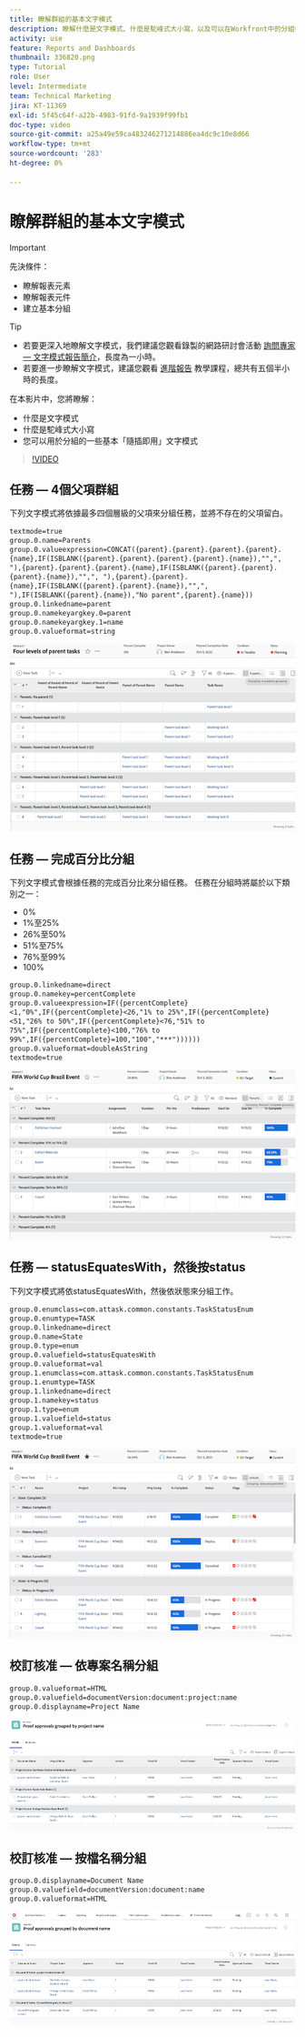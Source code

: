 ```yaml
---
title: 瞭解群組的基本文字模式
description: 瞭解什麼是文字模式、什麼是駝峰式大小寫，以及可以在Workfront中的分組中使用的一些基本「隨插即用」文字模式。
activity: use
feature: Reports and Dashboards
thumbnail: 336820.png
type: Tutorial
role: User
level: Intermediate
team: Technical Marketing
jira: KT-11369
exl-id: 5f45c64f-a22b-4983-91fd-9a1939f99fb1
doc-type: video
source-git-commit: a25a49e59ca483246271214886ea4dc9c10e8d66
workflow-type: tm+mt
source-wordcount: '283'
ht-degree: 0%

---
```


# 瞭解群組的基本文字模式

>[!IMPORTANT]
>
>先決條件：
>
>* 瞭解報表元素
>* 瞭解報表元件
>* 建立基本分組

>[!TIP]
>
>* 若要更深入地瞭解文字模式，我們建議您觀看錄製的網路研討會活動 [詢問專家 — 文字模式報告簡介](https://experienceleague.adobe.com/docs/workfront-events/events/reporting-and-dashboards/introduction-to-text-mode-reporting.html?lang=en)，長度為一小時。
>* 若要進一步瞭解文字模式，建議您觀看 [進階報告](https://experienceleague.adobe.com/docs/workfront-learn/tutorials-workfront/reporting/advanced-reporting/welcome-to-advanced-reporting.html?lang=en) 教學課程，總共有五個半小時的長度。

在本影片中，您將瞭解：

* 什麼是文字模式
* 什麼是駝峰式大小寫
* 您可以用於分組的一些基本「隨插即用」文字模式

>[!VIDEO](https://video.tv.adobe.com/v/3410641/?quality=12&learn=on)

## 任務 — 4個父項群組

下列文字模式將依據最多四個層級的父項來分組任務，並將不存在的父項留白。

```
textmode=true
group.0.name=Parents
group.0.valueexpression=CONCAT({parent}.{parent}.{parent}.{parent}.{name},IF(ISBLANK({parent}.{parent}.{parent}.{parent}.{name}),"",", "),{parent}.{parent}.{parent}.{name},IF(ISBLANK({parent}.{parent}.{parent}.{name}),"",", "),{parent}.{parent}.{name},IF(ISBLANK({parent}.{parent}.{name}),"",", "),IF(ISBLANK({parent}.{name}),"No parent",{parent}.{name}))
group.0.linkedname=parent
group.0.namekeyargkey.0=parent
group.0.namekeyargkey.1=name
group.0.valueformat=string
```

![顯示按4個父項分組的專案任務的熒幕影像](assets/4-parents-grouping.png)


## 任務 — 完成百分比分組

下列文字模式會根據任務的完成百分比來分組任務。 任務在分組時將屬於以下類別之一：

* 0%
* 1%至25%
* 26%至50%
* 51%至75%
* 76%至99%
* 100%

```
group.0.linkedname=direct
group.0.namekey=percentComplete
group.0.valueexpression=IF({percentComplete}<1,"0%",IF({percentComplete}<26,"1% to 25%",IF({percentComplete}<51,"26% to 50%",IF({percentComplete}<76,"51% to 75%",IF({percentComplete}<100,"76% to 99%",IF({percentComplete}=100,"100","***"))))))
group.0.valueformat=doubleAsString
textmode=true
```

![顯示按完成百分比分組的專案任務的熒幕影像](assets/percent-complete-grouping.png)

## 任務 — statusEquatesWith，然後按status

下列文字模式將依statusEquatesWith，然後依狀態來分組工作。

```
group.0.enumclass=com.attask.common.constants.TaskStatusEnum
group.0.enumtype=TASK
group.0.linkedname=direct
group.0.name=State
group.0.type=enum
group.0.valuefield=statusEquatesWith
group.0.valueformat=val
group.1.enumclass=com.attask.common.constants.TaskStatusEnum
group.1.enumtype=TASK
group.1.linkedname=direct
group.1.namekey=status
group.1.type=enum
group.1.valuefield=status
group.1.valueformat=val
textmode=true
```

![顯示按statusEquatesWith分組的專案任務的熒幕影像](assets/status-equates-with.png)


## 校訂核准 — 依專案名稱分組

```
group.0.valueformat=HTML
group.0.valuefield=documentVersion:document:project:name
group.0.displayname=Project Name
```

![熒幕影像顯示依專案名稱分組的校訂核准](assets/proof-approvals-grouped-by-project-name.png)


## 校訂核准 — 按檔名稱分組

```
group.0.displayname=Document Name
group.0.valuefield=documentVersion:document:name
group.0.valueformat=HTML
```

![熒幕影像顯示依專案名稱分組的校訂核准](assets/proof-approvals-grouped-by-doc-name.png)

